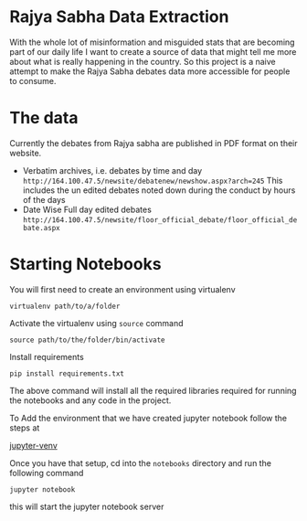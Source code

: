 # Rajya Sabha Data Extraction 

With the whole lot of misinformation and misguided stats that are becoming part of our daily life I want to create a source of data
that might tell me more about what is really happening in the country. So this project is a naive attempt to make the Rajya Sabha debates 
data more accessible for people to consume.

# The data
Currently the debates from Rajya sabha are published in PDF format on their website.

- Verbatim archives, i.e. debates by time and day `http://164.100.47.5/newsite/debatenew/newshow.aspx?arch=245` This includes the un edited debates noted down during the conduct by hours of the days
- Date Wise Full day edited debates `http://164.100.47.5/newsite/floor_official_debate/floor_official_debate.aspx`

# Starting Notebooks

You will first need to create an environment using virtualenv

`virtualenv path/to/a/folder`

Activate the virtualenv using `source` command

`source path/to/the/folder/bin/activate`

Install requirements

`pip install requirements.txt`

The above command will install all the required libraries required for running the notebooks and any code in the project.

To Add the environment that we have created jupyter notebook follow the steps at 

[jupyter-venv](https://anbasile.github.io/programming/2017/06/25/jupyter-venv/)

Once you have that setup, cd into the `notebooks` directory and run the following command

`jupyter notebook`

this will start the jupyter notebook server

